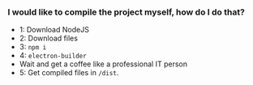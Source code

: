 ### I would like to compile the project myself, how do I do that?

- 1: Download NodeJS
- 2: Download files
- 3: `npm i`
- 4: `electron-builder `
- Wait and get a coffee like a professional IT person
- 5: Get compiled files in `/dist`.
